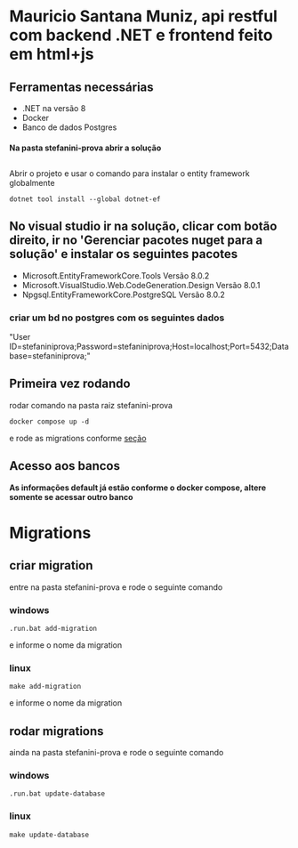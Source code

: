 # Mauricio Santana Muniz, api restful com backend .NET e frontend feito em html+js





 
## Ferramentas necessárias
- .NET na versão 8
- Docker
- Banco de dados Postgres

#### Na pasta stefanini-prova abrir a solução
##
Abrir o projeto e usar o comando para instalar o entity framework globalmente
```
dotnet tool install --global dotnet-ef
```

## No visual studio ir na solução, clicar com botão direito, ir no 'Gerenciar pacotes nuget para a solução' e instalar os seguintes pacotes

- Microsoft.EntityFrameworkCore.Tools Versão 8.0.2
- Microsoft.VisualStudio.Web.CodeGeneration.Design Versão 8.0.1
- Npgsql.EntityFrameworkCore.PostgreSQL  Versão 8.0.2

### criar um bd no postgres com os seguintes dados
"User ID=stefaniniprova;Password=stefaniniprova;Host=localhost;Port=5432;Database=stefaniniprova;"
## Primeira vez rodando

rodar comando na pasta raiz stefanini-prova
```ssh
docker compose up -d
```
e rode as migrations conforme [seção](#rodar-migrations)

## Acesso aos bancos
__As informações default já estão conforme o docker compose, altere somente se acessar outro banco__


# Migrations

## criar migration
entre na pasta stefanini-prova e rode o seguinte comando
### windows
```ssh
.run.bat add-migration
```
e informe o nome da migration
### linux
```ssh
make add-migration
```
e informe o nome da migration

## rodar migrations
ainda na pasta stefanini-prova e rode o seguinte comando
### windows
```ssh
.run.bat update-database
```
### linux
```ssh
make update-database
```


